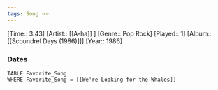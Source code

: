 ```yaml
---
tags: Song ⭐⭐ 
---
```

[Time:: 3:43]
[Artist:: [[A-ha]] ]
[Genre:: Pop Rock]
[Played:: 1]
[Album:: [[Scoundrel Days (1986)]]]
[Year:: 1986]
### Dates
````dataview
TABLE Favorite_Song
WHERE Favorite_Song = [[We're Looking for the Whales]]
````